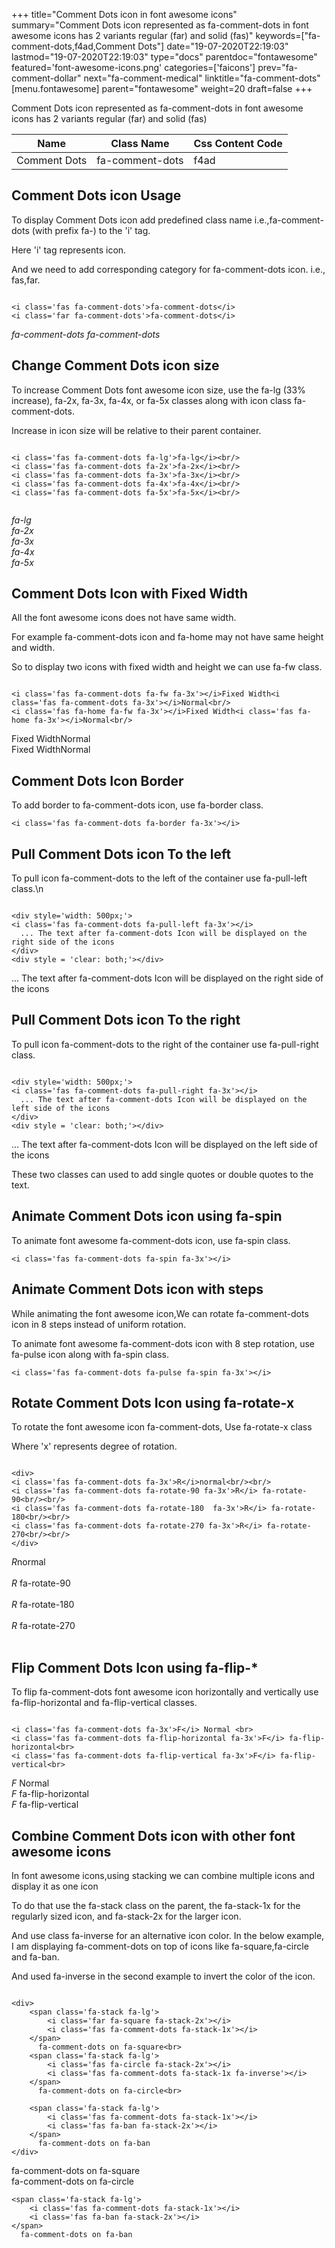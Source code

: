 +++
title="Comment Dots icon in font awesome icons"
summary="Comment Dots icon represented as fa-comment-dots in font awesome icons has 2 variants regular (far) and solid (fas)"
keywords=["fa-comment-dots,f4ad,Comment Dots"]
date="19-07-2020T22:19:03"
lastmod="19-07-2020T22:19:03"
type="docs"
parentdoc="fontawesome"
featured='font-awesome-icons.png'
categories=['faicons']
prev="fa-comment-dollar"
next="fa-comment-medical"
linktitle="fa-comment-dots"
[menu.fontawesome]
parent="fontawesome"
weight=20
draft=false
+++


Comment Dots icon represented as fa-comment-dots in font awesome icons has 2 variants regular (far) and solid (fas)

<div class='table-responsive'><table class='table'><thead><tr><th>Name</th><th>Class Name</th><th>Css Content Code</th></tr></thead><tbody><tr><td>Comment Dots</td><td>fa-comment-dots</td><td>f4ad</td></tr></tbody></table></div>



## Comment Dots icon Usage

To display Comment Dots icon add predefined class name i.e.,fa-comment-dots (with prefix fa-) to the 'i' tag.

Here 'i' tag represents icon.

And we need to add corresponding category for fa-comment-dots icon. i.e., fas,far.


```

<i class='fas fa-comment-dots'>fa-comment-dots</i>
<i class='far fa-comment-dots'>fa-comment-dots</i>
```

<i class='fas fa-comment-dots'>fa-comment-dots</i>
<i class='far fa-comment-dots'>fa-comment-dots</i>




## Change Comment Dots icon size
To increase Comment Dots font awesome icon size, use the fa-lg (33% increase), fa-2x, fa-3x, fa-4x, or fa-5x classes along with icon class fa-comment-dots.

Increase in icon size will be relative to their parent container. 

```

<i class='fas fa-comment-dots fa-lg'>fa-lg</i><br/>
<i class='fas fa-comment-dots fa-2x'>fa-2x</i><br/>
<i class='fas fa-comment-dots fa-3x'>fa-3x</i><br/>
<i class='fas fa-comment-dots fa-4x'>fa-4x</i><br/>
<i class='fas fa-comment-dots fa-5x'>fa-5x</i><br/>
            
```

<i class='fas fa-comment-dots fa-lg'>fa-lg</i><br/>
<i class='fas fa-comment-dots fa-2x'>fa-2x</i><br/>
<i class='fas fa-comment-dots fa-3x'>fa-3x</i><br/>
<i class='fas fa-comment-dots fa-4x'>fa-4x</i><br/>
<i class='fas fa-comment-dots fa-5x'>fa-5x</i><br/>
            



## Comment Dots Icon with Fixed Width 

All the font awesome icons does not have same width.

For example fa-comment-dots icon and fa-home may not have same height and width.

So to display two icons with fixed width and height we can use fa-fw class.


```

<i class='fas fa-comment-dots fa-fw fa-3x'></i>Fixed Width<i class='fas fa-comment-dots fa-3x'></i>Normal<br/>
<i class='fas fa-home fa-fw fa-3x'></i>Fixed Width<i class='fas fa-home fa-3x'></i>Normal<br/>
```

<i class='fas fa-comment-dots fa-fw fa-3x'></i>Fixed Width<i class='fas fa-comment-dots fa-3x'></i>Normal<br/>
<i class='fas fa-home fa-fw fa-3x'></i>Fixed Width<i class='fas fa-home fa-3x'></i>Normal<br/>



## Comment Dots Icon Border 

To add border to fa-comment-dots icon, use fa-border class.


```
<i class='fas fa-comment-dots fa-border fa-3x'></i>

```
<i class='fas fa-comment-dots fa-border fa-3x'></i>





## Pull Comment Dots icon To the left

To pull icon fa-comment-dots to the left of the container use fa-pull-left class.\n

```

<div style='width: 500px;'>
<i class='fas fa-comment-dots fa-pull-left fa-3x'></i>
  ... The text after fa-comment-dots Icon will be displayed on the right side of the icons
</div>
<div style = 'clear: both;'></div>
```

<div style='width: 500px;'>
<i class='fas fa-comment-dots fa-pull-left fa-3x'></i>
  ... The text after fa-comment-dots Icon will be displayed on the right side of the icons
</div>
<div style = 'clear: both;'></div>




## Pull Comment Dots icon To the right
To pull icon fa-comment-dots to the right of the container use fa-pull-right class.

```

<div style='width: 500px;'>
<i class='fas fa-comment-dots fa-pull-right fa-3x'></i>
  ... The text after fa-comment-dots Icon will be displayed on the left side of the icons
</div>
<div style = 'clear: both;'></div>
```

<div style='width: 500px;'>
<i class='fas fa-comment-dots fa-pull-right fa-3x'></i>
  ... The text after fa-comment-dots Icon will be displayed on the left side of the icons
</div>
<div style = 'clear: both;'></div>

These two classes can used to add single quotes or double quotes to the text.


## Animate Comment Dots icon using fa-spin
To animate font awesome fa-comment-dots icon, use fa-spin class.

```
<i class='fas fa-comment-dots fa-spin fa-3x'></i>
```
<i class='fas fa-comment-dots fa-spin fa-3x'></i>




## Animate Comment Dots icon with steps
While animating the font awesome icon,We can rotate fa-comment-dots icon in 8 steps instead of uniform rotation.

To animate font awesome fa-comment-dots icon with 8 step rotation, use fa-pulse icon along with fa-spin class.


```
<i class='fas fa-comment-dots fa-pulse fa-spin fa-3x'></i>

```
<i class='fas fa-comment-dots fa-pulse fa-spin fa-3x'></i>





## Rotate Comment Dots Icon using fa-rotate-x
To rotate the font awesome icon fa-comment-dots, Use fa-rotate-x class

Where 'x' represents degree of rotation.


```

<div>
<i class='fas fa-comment-dots fa-3x'>R</i>normal<br/><br/>
<i class='fas fa-comment-dots fa-rotate-90 fa-3x'>R</i> fa-rotate-90<br/><br/> 
<i class='fas fa-comment-dots fa-rotate-180  fa-3x'>R</i> fa-rotate-180<br/><br/> 
<i class='fas fa-comment-dots fa-rotate-270 fa-3x'>R</i> fa-rotate-270<br/><br/>
</div>
```

<div>
<i class='fas fa-comment-dots fa-3x'>R</i>normal<br/><br/>
<i class='fas fa-comment-dots fa-rotate-90 fa-3x'>R</i> fa-rotate-90<br/><br/> 
<i class='fas fa-comment-dots fa-rotate-180  fa-3x'>R</i> fa-rotate-180<br/><br/> 
<i class='fas fa-comment-dots fa-rotate-270 fa-3x'>R</i> fa-rotate-270<br/><br/>
</div>




## Flip Comment Dots Icon using fa-flip-*
To flip fa-comment-dots font awesome icon horizontally and vertically use fa-flip-horizontal and fa-flip-vertical classes. 

```

<i class='fas fa-comment-dots fa-3x'>F</i> Normal <br>
<i class='fas fa-comment-dots fa-flip-horizontal fa-3x'>F</i> fa-flip-horizontal<br>
<i class='fas fa-comment-dots fa-flip-vertical fa-3x'>F</i> fa-flip-vertical<br>
```

<i class='fas fa-comment-dots fa-3x'>F</i> Normal <br>
<i class='fas fa-comment-dots fa-flip-horizontal fa-3x'>F</i> fa-flip-horizontal<br>
<i class='fas fa-comment-dots fa-flip-vertical fa-3x'>F</i> fa-flip-vertical<br>




## Combine Comment Dots icon with other font awesome icons
In font awesome icons,using stacking we can combine multiple icons and display it as one icon 

To do that use the fa-stack class on the parent, the fa-stack-1x for the regularly sized icon, and fa-stack-2x for the larger icon.

And use class fa-inverse for an alternative icon color. 
In the below example, I am displaying fa-comment-dots on top of icons like fa-square,fa-circle and fa-ban.

And used fa-inverse in the second example to invert the color of the icon.

```

<div>
    <span class='fa-stack fa-lg'>
        <i class='far fa-square fa-stack-2x'></i>
        <i class='fas fa-comment-dots fa-stack-1x'></i>
    </span>
      fa-comment-dots on fa-square<br>
    <span class='fa-stack fa-lg'>
        <i class='fas fa-circle fa-stack-2x'></i>
        <i class='fas fa-comment-dots fa-stack-1x fa-inverse'></i>
    </span>
      fa-comment-dots on fa-circle<br>

    <span class='fa-stack fa-lg'>
        <i class='fas fa-comment-dots fa-stack-1x'></i>
        <i class='fas fa-ban fa-stack-2x'></i>
    </span>
      fa-comment-dots on fa-ban
</div>
```

<div>
    <span class='fa-stack fa-lg'>
        <i class='far fa-square fa-stack-2x'></i>
        <i class='fas fa-comment-dots fa-stack-1x'></i>
    </span>
      fa-comment-dots on fa-square<br>
    <span class='fa-stack fa-lg'>
        <i class='fas fa-circle fa-stack-2x'></i>
        <i class='fas fa-comment-dots fa-stack-1x fa-inverse'></i>
    </span>
      fa-comment-dots on fa-circle<br>

    <span class='fa-stack fa-lg'>
        <i class='fas fa-comment-dots fa-stack-1x'></i>
        <i class='fas fa-ban fa-stack-2x'></i>
    </span>
      fa-comment-dots on fa-ban
</div>






